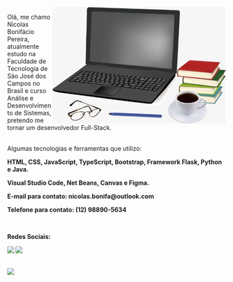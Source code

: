 <img src="./img/lap.jpg" min-width="400px" max-width="400px" width="400px" align="right" alt="Computador">

<p align="left"> 
  Olá, me chamo Nicolas Bonifácio Pereira, atualmente estudo na Faculdade de Tecnologia de São José dos Campos no Brasil e curso Análise e Desenvolvimento de Sistemas, pretendo me tornar um desenvolvedor Full-Stack. <br><br>
</p>

<p align="left">
  Algumas tecnologias e ferramentas que utilizo:
</p>

<p align="left"><b> HTML, CSS, JavaScript, TypeScript, Bootstrap, Framework Flask, Python e Java. </b></p>
<p align="left"><b> Visual Studio Code, Net Beans, Canvas e Figma.</b></p>

<p align="left"><b> E-mail para contato: nicolas.bonifa@outlook.com </b></p>
<p align="left"><b> Telefone para contato: (12) 98890-5634</b></p>
<br>

<p align="left">
 <b>Redes Sociais:<b>
</p>

<p align="left">
  <a href="https://www.instagram.com/nicolasbonf_/" alt="Instagram">
  <img src="https://img.shields.io/badge/-Instagram-DF0174?style=flat-square&labelColor=DF0174&logo=instagram&logoColor=white&link=https://www.instagram.com/nicolasbonf_/"/></a>
  
  <a href="https://www.linkedin.com/in/nicolas-bonif%C3%A1cio-426804237/" alt="Linkedin">
  <img src="https://img.shields.io/badge/-Linkedin-0e76a8?style=flat-square&logo=Linkedin&logoColor=white&link=https://www.linkedin.com/in/nicolas-bonif%C3%A1cio-426804237/" /></a>


</p>  
<br>
<div>
<img height="120em" src="https://github-readme-stats.vercel.app/api/top-langs/?username=NicolasPereira06&layout=compact&theme=dracula")(https://github.com/NicolasPereira06/github-readme-stats)"/>
</div>
